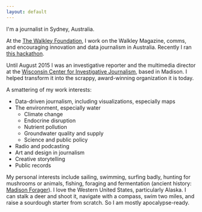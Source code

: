 ```yaml
---
layout: default
---
```


I'm a journalist in Sydney, Australia.

At the [The Walkley Foundation](http://walkleys.com),  I work on the Walkley Magazine, comms, and encouraging innovation and data journalism in Australia. Recently I ran [this hackathon](http://walkleys.com/editorslab).

Until August 2015 I was an investigative reporter and the multimedia director at the [Wisconsin Center for Investigative Journalism](http://wisconsinwatch.org), based in Madison. I helped transform it into the scrappy, award-winning organization it is today.

A smattering of my work interests:

* Data-driven journalism, including visualizations, especially maps
* The environment, especially water
  - Climate change
  - Endocrine disruption
  - Nutrient pollution
  - Groundwater quality and supply
  - Science and public policy
* Radio and podcasting
* Art and design in journalism
* Creative storytelling
* Public records

My personal interests include sailing, swimming, surfing badly, hunting for mushrooms or animals, fishing, foraging and fermentation (ancient history: <a href="http://madisonforager.wordpress.com">Madison Forager</a>). I love the Western United States, particularly Alaska. I can stalk a deer and shoot it, navigate with a compass, swim two miles, and raise a sourdough starter from scratch. So I am mostly apocalypse-ready.
